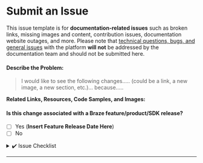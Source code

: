 # Submit an Issue

This issue template is for **documentation-related issues** such as broken links, missing images and content, contribution issues, documentation website outages, and more. Please note that [technical questions, bugs, and general issues](https://github.com/braze-inc/braze-docs/issues/new/choose) with the platform **will not** be addressed by the documentation team and should not be submitted here.

#### Describe the Problem:
> I would like to see the following changes..... (could be a link, a new image, a new section, etc.)... because.....


**Related Links, Resources, Code Samples, and Images:**

#### Is this change associated with a Braze feature/product/SDK release?
- [ ] Yes (**Insert Feature Release Date Here**)
- [ ] No

<details>
<summary>✔️ Issue Checklist</summary>
<br>

- [ ] Fill out the relevant items under **Submit an Issue** above.
- [ ] [Label](https://github.com/Appboy/braze-docs/issues/labels) this issue.
- [ ] Assign this issue to either yourself, the Braze Technical Writers (@josh-mccrowell-braze and @bre-fitzgerald), or to another appropriate person. _If you do not assign anyone to an issue, your issue may be closed or left uncompleted._
</details>

---
